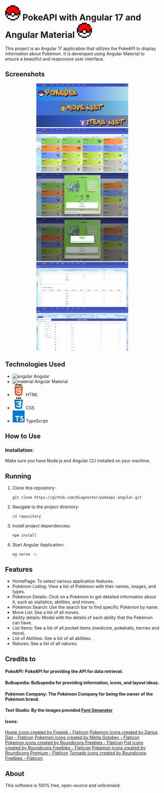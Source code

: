 # <img src="src/assets/pokeball.png" alt="material" width="50"/>  PokeAPI with Angular 17 and Angular Material <img src="src/assets/pokeball.png" alt="material" width="50"/>
This project is an Angular 17 application that utilizes the PokeAPI to display information about Pokémon. It is developed using Angular Material to ensure a beautiful and responsive user interface.

## Screenshots
<p align="center">
  <img src="src/assets/screenshots/homeC.png" alt="material" width="300"/> 
  <img src="src/assets/screenshots/pokedexC.png" alt="material" width="300"/> 
  <img src="src/assets/screenshots/detailsC.png" alt="material" width="300"/> 
  <img src="src/assets/screenshots/abilitiesC.png" alt="material" width="300"/> 
  <img src="src/assets/screenshots/movesC.png" alt="material" width="300"/> 
  <img src="src/assets/screenshots/itemsC.png" alt="material" width="300"/> 
</p>

## Technologies Used
- <img src="https://angular.io/assets/images/logos/angular/angular.svg" alt="angular" width="40" height="40"/> Angular
- <img src="https://cdn.jsdelivr.net/gh/devicons/devicon/icons/materialui/materialui-plain.svg" alt="material" width="40" height="40"/> Angular Material
- <img src="https://raw.githubusercontent.com/devicons/devicon/master/icons/html5/html5-original-wordmark.svg" alt="html5" width="40" height="40"/> HTML
- <img src="https://raw.githubusercontent.com/devicons/devicon/master/icons/css3/css3-original-wordmark.svg" alt="css3" width="40" height="40"/> CSS 
- <img src="https://raw.githubusercontent.com/devicons/devicon/master/icons/typescript/typescript-original.svg" alt="typescript" width="40" height="40"/> TypeScript

## How to Use
### Installation: 
Make sure you have Node.js and Angular CLI installed on your machine.

## Running

1. Clone this repository:
   ```bash
   git clone https://github.com/Diagnoster/pokeapi-angular.git
2. Navigate to the project directory:
   ```bash
   cd repository
3. Install project dependencies:
   ```bash
   npm install
4. Start Angular Application:
    ```bash
    ng serve -o

## Features
- HomePage: To select various application features.
- Pokémon Listing: View a list of Pokémon with their names, images, and types.
- Pokémon Details: Click on a Pokémon to get detailed information about it, such as statistics, abilities, and moves.
- Pokémon Search: Use the search bar to find specific Pokémon by name.
- Move List: See a list of all moves.
- Ability details: Modal with the details of each ability that the Pokémon can have.
- List Items: See a list of all pocket items (medicine, pokeballs, berries and more).
- List of Abilities: See a list of all abilities.
- Natures: See a list of all natures.

## Credits to
#### PokeAPI: PokeAPI for providing the API for data retrieval.
#### Bulbapedia: Bulbapedia for providing information, icons, and layout ideas.
#### Pokémon Company: The Pokémon Company for being the owner of the Pokémon brand.
#### Text Studio: By the images provided <a href="https://www.textstudio.com">Font Generator</a>
#### Icons: 
   <a href="https://www.flaticon.com/free-icons/home" title="home icons">Home icons created by Freepik - Flaticon</a>
   <a href="https://www.flaticon.com/free-icons/pokemon" title="pokemon icons">Pokemon icons created by Darius Dan - Flaticon</a>
   <a href="https://www.flaticon.com/free-icons/pokemon" title="pokemon icons">Pokemon icons created by Nikita Golubev - Flaticon</a>
   <a href="https://www.flaticon.com/free-icons/pokemon" title="pokemon icons">Pokemon icons created by Roundicons Freebies - Flaticon</a>
   <a href="https://www.flaticon.com/free-icons/fist" title="fist icons">Fist icons created by Roundicons Freebies - Flaticon</a>
   <a href="https://www.flaticon.com/free-icons/pokemon" title="pokemon icons">Pokemon icons created by Roundicons Premium - Flaticon</a>
   <a href="https://www.flaticon.com/free-icons/tornado" title="tornado icons">Tornado icons created by Roundicons Freebies - Flaticon</a>

## About
This software is 100% free, open-source and unlicensed.
